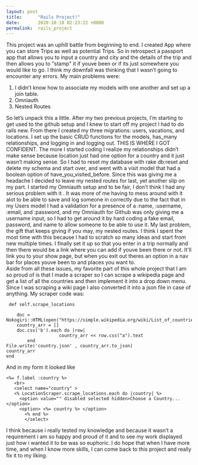 ```yaml
---
layout: post
title:      "Rails Project!"
date:       2020-10-18 02:23:22 +0000
permalink:  rails_project
---
```



This project was an uphill battle from beginning to end. I created  App where you can store Trips as well as potential Trips. So in retrospect a passport app that allows you to input a country and city and the details of the trip and then allows you to "stamp" it if youve been or if its just somewhere you would like to go.
I think my downfall was thinking that I wasn’t going to encounter any errors. 
My main problems were: 
1. I didn’t know how to associate my models with one another and set up a join table. 
2. Omniauth 
3. Nested Routes

So let’s unpack this a little. After my two previous projects, I’m starting to get used to the github setup and I knew to start off my project I had to do rails new. From there I created my three migrations: users, vacations, and locations. I set up the basic CRUD functions for the models, has_many relationships, and logging in and logging out. THIS IS WHERE I GOT CONFIDENT. The more I started coding I realize my relationships didn’t make sense because location just had one option for a country and it just wasn’t making sense. So I had to reset my database with rake db:reset and delete my schema and start over, and went with a visit model that had a boolean option of have_you_visited_before. Since this was giving me a headache I decided to leave my nested routes for last, yet another slip on my part. I started my Omniauth setup and to be fair, I don’t think I had any serious problem with it . It was more of me having to mess around with it alot to be able to save and log someone in correctly due to the fact that in my Users model I had a validation for a presence of a :name, :username, :email, and :password, and my Omniauth for Github was only giving me a username input, so I had to get around it by hard coding a fake email, password, and name to allow someone to be able to use it. My last problem, the gift that keeps giving if you may, my nested routes. I think I spent the most time with this because I had to scratch so many ideas and start from new multiple times. I finally set it up so that you enter in a trip normally and then there would be a link where you can add if youve been there or not. It'll link you to your show page, but when you exit out theres an option in a nav bar for places youve been to and places you want to.  
Aside from all these issues, my favorite part of this whole project that I am so proud of is that I made a scraper so I can scrape a wikipedia page and get a list of all the countries and then implement it into a drop down menu. Since I was scraping a wiki page I also converted it into a json file in case of anything. My scraper code was:
 
 ```
  def self.scrape_locations
 
	 doc = Nokogiri::HTML(open("https://simple.wikipedia.org/wiki/List_of_countries"))
	 country_arr = []
	 doc.css('b').each do |row|
					 country_arr << row.css("a").text
		 end
 File.write('country.json' , country_arr.to_json)
 country_arr
end
```

And in my form it looked like 

```
<%= f.label :country %>
   <br>
   <select name="country" >
   <% LocationScraper.scrape_locations.each do |country| %>
     <option value="" disabled selected hidden>Choose a Country...</option> 
     <option> <%= country %> </option>
       <% end %>
       </select>
```

I think because i really tested my knowledge and because it wasn’t a requirement i am so happy and proud of it and to see my work displayed just how i wanted it to be was so euphoric. I do hope that when I have more time, and when I know more skills, I can come back to this project and really fix it to my liking. 

